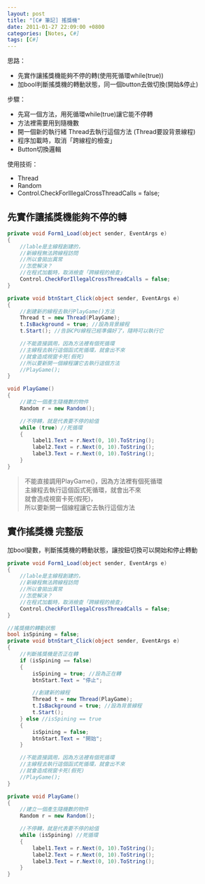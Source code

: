 ```yaml
---
layout: post
title: "[C# 筆記] 搖獎機"
date: 2011-01-27 22:09:00 +0800
categories: [Notes, C#]
tags: [C#]
---
```


思路：
- 先實作讓搖獎機能夠不停的轉(使用死循環while(true))
- 加bool判斷搖獎機的轉動狀態，同一個button去做切換(開始&停止)

步驟：
- 先寫一個方法，用死循環while(true)讓它能不停轉
- 方法裡需要用到隨機數
- 開一個新的執行緒 Thread去執行這個方法 (Thread要設背景線程)
- 程序加載時，取消「跨線程的檢查」
- Button切換邏輯

使用技術：
- Thread
- Random
- Control.CheckForIllegalCrossThreadCalls = false;

## 先實作讓搖獎機能夠不停的轉
```c#
private void Form1_Load(object sender, EventArgs e)
{
    //lable是主線程創建的，
    //新線程無法跨線程訪問
    //所以會拋出異常
    //怎麼解決？
    //在程式加載時，取消檢查「跨線程的檢查」
    Control.CheckForIllegalCrossThreadCalls = false;
}

private void btnStart_Click(object sender, EventArgs e)
{
    //創建新的線程去執行PlayGame()方法
    Thread t = new Thread(PlayGame);
    t.IsBackground = true; //設為背景線程
    t.Start(); //告訴CPU線程己經準備好了，隨時可以執行它

    //不能直接調用，因為方法裡有個死循環
    //主線程去執行這個函式死循環，就會出不來
    //就會造成視窗卡死(假死)
    //所以要新開一個線程讓它去執行這個方法 
    //PlayGame(); 
}

void PlayGame()
{
    //建立一個產生隨機數的物件
    Random r = new Random();

    //不停轉，就是代表要不停的給值
    while (true) //死循環
    {
        label1.Text = r.Next(0, 10).ToString();
        label2.Text = r.Next(0, 10).ToString();
        label3.Text = r.Next(0, 10).ToString();
    }
}
```
> 不能直接調用PlayGame()，因為方法裡有個死循環  
  主線程去執行這個函式死循環，就會出不來  
  就會造成視窗卡死(假死)，  
  所以要新開一個線程讓它去執行這個方法  
  

## 實作搖獎機 完整版
加bool變數，判斷搖獎機的轉動狀態，讓按鈕切換可以開始和停止轉動

```c#
private void Form1_Load(object sender, EventArgs e)
{
    //lable是主線程創建的，
    //新線程無法跨線程訪問
    //所以會拋出異常
    //怎麼解決？
    //在程式加載時，取消檢查「跨線程的檢查」
    Control.CheckForIllegalCrossThreadCalls = false;
}

//搖獎機的轉動狀態
bool isSpining = false;
private void btnStart_Click(object sender, EventArgs e)
{
    //判斷搖獎機是否正在轉
    if (isSpining == false)
    {
        isSpining = true; //設為正在轉
        btnStart.Text = "停止";

        //創建新的線程
        Thread t = new Thread(PlayGame);
        t.IsBackground = true; //設為背景線程
        t.Start();
    } else //isSpining == true
    {
        isSpining = false;
        btnStart.Text = "開始";
    }

    //不能直接調用，因為方法裡有個死循環
    //主線程去執行這個函式死循環，就會出不來
    //就會造成視窗卡死(假死)
    //PlayGame(); 
}

private void PlayGame()
{
    //建立一個產生隨機數的物件
    Random r = new Random();

    //不停轉，就是代表要不停的給值
    while (isSpining) //死循環
    {
        label1.Text = r.Next(0, 10).ToString();
        label2.Text = r.Next(0, 10).ToString();
        label3.Text = r.Next(0, 10).ToString();
    }
}
```